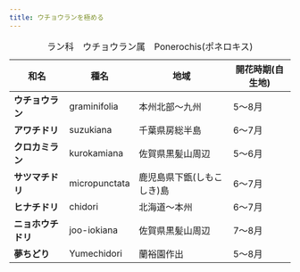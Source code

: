 ```yaml
---
title: ウチョウランを極める
---
```

<table>
    <caption>ラン科　ウチョウラン属　Ponerochis(ポネロキス)</caption>
    <thead>
      <tr>
        <th>和名</th>
        <th>種名</th>
        <th>地域</th>
        <th>開花時期(自生地)</th>
      </tr>
    </thead>
    <tbody>
      <tr>
        <td><b>ウチョウラン</b></td>
        <td>graminifolia</td>
        <td>本州北部〜九州</td>
        <td>5〜8月</td>
      </tr>
      <tr>
        <td><b>アワチドリ</b></td>
        <td>suzukiana</td>
        <td>千葉県房総半島</td>
        <td>6〜7月</td>
      </tr>
      <tr>
        <td><b>クロカミラン</b></td>
        <td>kurokamiana</td>
        <td>佐賀県黒髪山周辺</td>
        <td>5〜6月</td>
      </tr>
      <tr>
        <td><b>サツマチドリ</b></td>
        <td>micropunctata</td>
        <td>鹿児島県下甑(しもこしき)島</td>
        <td>6〜7月</td>
      </tr>
      <tr>
        <td><b>ヒナチドリ</b></td>
        <td>chidori</td>
        <td>北海道〜本州</td>
        <td>6〜7月</td>
      </tr>
      <tr>
        <td><b>ニョホウチドリ</b></td>
        <td>joo-iokiana</td>
        <td>佐賀県黒髪山周辺</td>
        <td>7〜8月</td>
      </tr>
      <tr>
        <td><b>夢ちどり</b></td>
        <td>Yumechidori</td>
        <td>蘭裕園作出</td>
        <td>5〜8月</td>
      </tr>
    </tbody>
  </table>
